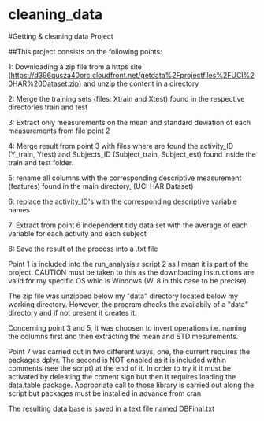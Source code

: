 # cleaning_data


#Getting & cleaning data Project

##This project consists on the following points:

1:  Downloading a zip file from a https site
 (https://d396qusza40orc.cloudfront.net/getdata%2Fprojectfiles%2FUCI%20HAR%20Dataset.zip)
  and unzip the content in a directory
 
2: Merge the training sets (files: Xtrain and Xtest) found in the respective directories  train and test

3: Extract only measurements on the mean and standard deviation of each measurements from file point 2

4: Merge result from point 3 with files where are found the activity_ID (Y_train, Ytest) and Subjects_ID 
   (Subject_train, Subject_est) found inside the train and test folder.     

5: rename all columns with the corresponding descriptive measurement (features) found in the main directory, (UCI HAR Dataset) 

6: replace the activity_ID's with the corresponding descriptive variable names

7: Extract from point 6 independent tidy data set with the average of each variable for each activity and each subject

8: Save the result of the process into a .txt file
  
 Point 1 is included into the run_analysis.r script 2 as I mean it is part of the project. CAUTION must be taken to    this as the downloading instructions are valid for my specific OS whic is Windows (W. 8 in this case to be precise).
   
 The zip file was unzipped below my "data" directory located below my working directory. However, the program checks   the availabily of a "data" directory and if not present it creates it.

 Concerning point 3 and 5, it was choosen to invert operations i.e. naming the columns first and then extracting the 
 mean and STD mesurements.  
    
Point 7 was carried out in two different ways, one, the current requires the packages dplyr. The second is NOT enabled  as it is included within comments (see the script) at the end of it. In order to try it it must be activated by    deleating the coment sign but then it requires loading the data.table package. Appropriate call to those library is carried out along the script but packages must be installed in  advance from cran
    
The resulting data base is saved in a text file named DBFinal.txt


